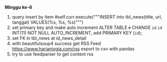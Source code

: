 **Minggu ke-6**

1. query insert by item #self.curr.execute("""INSERT into tbl_news(title, url, tanggal) VALUES(%s, %s, %s)""")
2. set primary key and make auto increment ALTER TABLE `#` CHANGE `id` `id` INT(11) NOT NULL AUTO_INCREMENT, add PRIMARY KEY (`id`);
3. set FK in tbl_news at id_news_detail
4. with beautifulsoup4 success get RSS Feed https://www.harianjogja.com/rss export to csv with pandas
5. try to use feedparser to get content rss